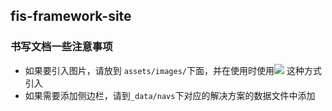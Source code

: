 ## fis-framework-site

### 书写文档一些注意事项

- 如果要引入图片，请放到 `assets/images/`下面，并在使用时使用![]({{site.img}}/xxx.png) 这种方式引入
- 如果需要添加侧边栏，请到`_data/navs`下对应的解决方案的数据文件中添加